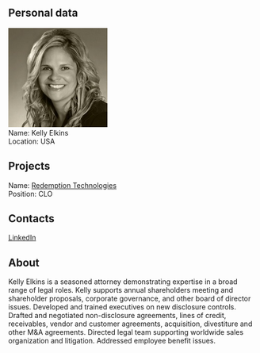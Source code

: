 ## Personal data
![kelly elkins photo](photo/kelly_elkins.jpg)  
Name:   Kelly Elkins  
Location: USA  
## Projects 
Name: [Redemption Technologies](../projects/redemption_technologies.md)  
Position: CLO   
## Contacts
[LinkedIn](https://www.linkedin.com/in/kelly-elkins-0318861/)    
## About
Kelly Elkins is a seasoned attorney demonstrating expertise in a broad range of legal roles. Kelly supports annual shareholders meeting and shareholder proposals, corporate governance, and other board of director issues. Developed and trained executives on new disclosure controls. Drafted and negotiated non-disclosure agreements, lines of credit, receivables, vendor and customer agreements, acquisition, divestiture and other M&A agreements. Directed legal team supporting worldwide sales organization and litigation. Addressed employee benefit issues.
